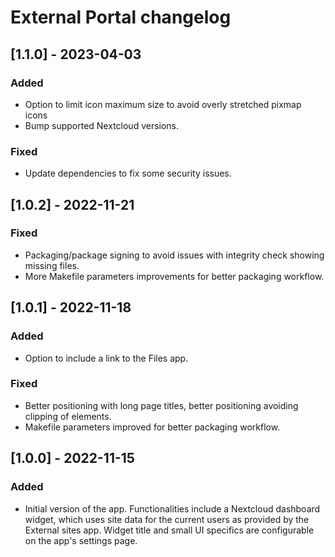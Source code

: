 <!--
SPDX-FileCopyrightText: Opinsys Oy <dev@opinsys.fi>
SPDX-License-Identifier: CC0-1.0
-->

# External Portal changelog
## [1.1.0] - 2023-04-03
### Added
- Option to limit icon maximum size to avoid overly stretched pixmap icons
- Bump supported Nextcloud versions.
### Fixed
- Update dependencies to fix some security issues.

## [1.0.2] - 2022-11-21
### Fixed
- Packaging/package signing to avoid issues with integrity check showing missing files.
- More Makefile parameters improvements for better packaging workflow.

## [1.0.1] - 2022-11-18
### Added
- Option to include a link to the Files app.

### Fixed
- Better positioning with long page titles, better positioning avoiding clipping of elements.
- Makefile parameters improved for better packaging workflow.

## [1.0.0] - 2022-11-15
### Added
- Initial version of the app. Functionalities include a Nextcloud dashboard widget, which uses site data for the current users as provided by the External sites app. Widget title and small UI specifics are configurable on the app's settings page.
